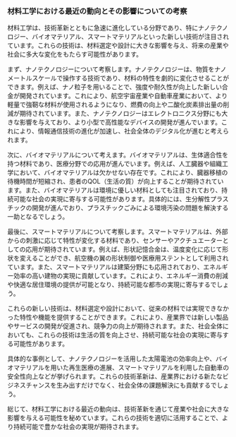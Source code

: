 ### 材料工学における最近の動向とその影響についての考察

材料工学は、技術革新とともに急速に進化している分野であり、特にナノテクノロジー、バイオマテリアル、スマートマテリアルといった新しい技術が注目されています。これらの技術は、材料選定や設計に大きな影響を与え、将来の産業や社会に多大な変化をもたらす可能性があります。

まず、ナノテクノロジーについて考察します。ナノテクノロジーは、物質をナノメートルスケールで操作する技術であり、材料の特性を劇的に変化させることができます。例えば、ナノ粒子を用いることで、強度や耐久性が向上した新しい合金が開発されています。これにより、航空宇宙産業や自動車産業において、より軽量で強靭な材料が使用されるようになり、燃費の向上や二酸化炭素排出量の削減が期待されています。また、ナノテクノロジーはエレクトロニクス分野にも大きな影響を与えており、より小型で高性能なデバイスの開発が進んでいます。これにより、情報通信技術の進化が加速し、社会全体のデジタル化が進むと考えられます。

次に、バイオマテリアルについて考えます。バイオマテリアルは、生体適合性を持つ材料であり、医療分野での応用が進んでいます。例えば、人工臓器や組織工学において、バイオマテリアルは欠かせない存在です。これにより、臓器移植の待機時間が短縮され、患者のQOL（生活の質）が向上することが期待されています。また、バイオマテリアルは環境に優しい材料としても注目されており、持続可能な社会の実現に寄与する可能性があります。具体的には、生分解性プラスチックの開発が進んでおり、プラスチックごみによる環境汚染の問題を解決する一助となるでしょう。

最後に、スマートマテリアルについて考察します。スマートマテリアルは、外部からの刺激に応じて特性が変化する材料であり、センサーやアクチュエーターとしての応用が期待されています。例えば、形状記憶合金は、温度変化に応じて形状を変えることができ、航空機の翼の形状制御や医療用ステントとして利用されています。また、スマートマテリアルは建築分野にも応用されており、エネルギー効率の高い建物の実現に貢献しています。これにより、エネルギー消費の削減や快適な居住環境の提供が可能となり、持続可能な都市の実現に寄与するでしょう。

これらの新しい技術は、材料選定や設計において、従来の材料では実現できなかった特性や機能を提供することができます。これにより、産業界では新しい製品やサービスの開発が促進され、競争力の向上が期待されます。また、社会全体においても、これらの技術は生活の質を向上させ、持続可能な社会の実現に寄与する可能性があります。

具体的な事例として、ナノテクノロジーを活用した太陽電池の効率向上や、バイオマテリアルを用いた再生医療の進展、スマートマテリアルを利用した自動車の安全性向上などが挙げられます。これらの技術革新は、産業界における新たなビジネスチャンスを生み出すだけでなく、社会全体の課題解決にも貢献するでしょう。

総じて、材料工学における最近の動向は、技術革新を通じて産業や社会に大きな影響を与える可能性を秘めています。これらの技術を適切に活用することで、より持続可能で豊かな社会の実現が期待されます。